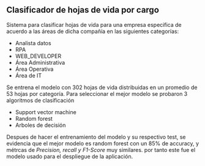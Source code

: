 ## **Clasificador de hojas de vida por cargo**

Sistema para clasificar hojas de vida para una empresa especifica de acuerdo a las áreas de dicha compañía en las siguientes categorías:
- Analista datos      
- RPA
- WEB_DEVELOPER
- Área Administrativa     
- Área Operativa       
- Área de IT

Se entrena el modelo con 302 hojas de vida distribuidas en un promedio de 53 hojas por categoría.
Para seleccionar el mejor  modelo se probaron 3 algoritmos de clasificación 
- Support vector machine
- Random forest 
- Arboles de decisión 

Despues de hacer el entrenamiento del modelo y su respectivo test, se evidencia que el mejor modelo es random forest con un 85% de accuracy, y métrcas de *Precision, recall y F1-Score* muy similares. por tanto este fue el modelo usado para el despliegue de la aplicación.
